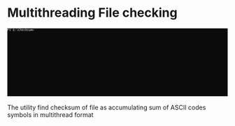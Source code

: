 # Multithreading File checking
![SVG Image](image/review.gif)

The utility find checksum of file as accumulating sum of ASCII codes symbols in multithread format